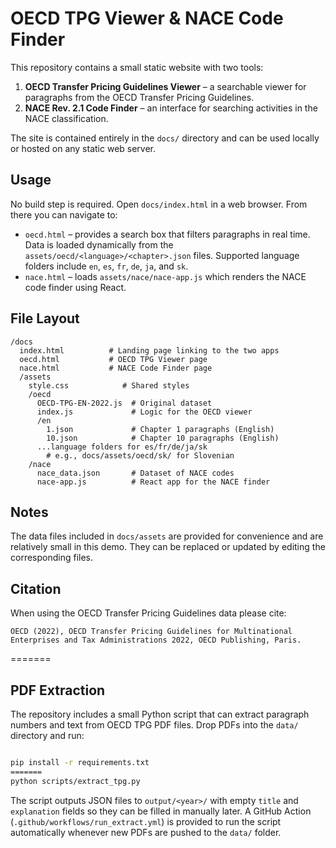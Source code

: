 # OECD TPG Viewer & NACE Code Finder

This repository contains a small static website with two tools:

1. **OECD Transfer Pricing Guidelines Viewer** – a searchable viewer for paragraphs from the OECD Transfer Pricing Guidelines.
2. **NACE Rev. 2.1 Code Finder** – an interface for searching activities in the NACE classification.

The site is contained entirely in the `docs/` directory and can be used locally or hosted on any static web server.

## Usage

No build step is required. Open `docs/index.html` in a web browser. From there you can navigate to:

* `oecd.html` – provides a search box that filters paragraphs in real time. Data is loaded dynamically from the `assets/oecd/<language>/<chapter>.json` files.
  Supported language folders include `en`, `es`, `fr`, `de`, `ja`, and `sk`.
* `nace.html` – loads `assets/nace/nace-app.js` which renders the NACE code finder using React.

## File Layout

```
/docs
  index.html          # Landing page linking to the two apps
  oecd.html           # OECD TPG Viewer page
  nace.html           # NACE Code Finder page
  /assets
    style.css            # Shared styles
    /oecd
      OECD-TPG-EN-2022.js  # Original dataset
      index.js             # Logic for the OECD viewer
      /en
        1.json             # Chapter 1 paragraphs (English)
        10.json            # Chapter 10 paragraphs (English)
      ...language folders for es/fr/de/ja/sk
        # e.g., docs/assets/oecd/sk/ for Slovenian
    /nace
      nace_data.json       # Dataset of NACE codes
      nace-app.js          # React app for the NACE finder
```

## Notes

The data files included in `docs/assets` are provided for convenience and are relatively small in this demo. They can be replaced or updated by editing the corresponding files.

## Citation

When using the OECD Transfer Pricing Guidelines data please cite:

```
OECD (2022), OECD Transfer Pricing Guidelines for Multinational Enterprises and Tax Administrations 2022, OECD Publishing, Paris.
```

=======
## PDF Extraction

The repository includes a small Python script that can extract paragraph numbers
and text from OECD TPG PDF files. Drop PDFs into the `data/` directory and run:

```bash

pip install -r requirements.txt
=======
python scripts/extract_tpg.py
```

The script outputs JSON files to `output/<year>/` with empty `title` and
`explanation` fields so they can be filled in manually later. A GitHub Action
(`.github/workflows/run_extract.yml`) is provided to run the script automatically
whenever new PDFs are pushed to the `data/` folder.
